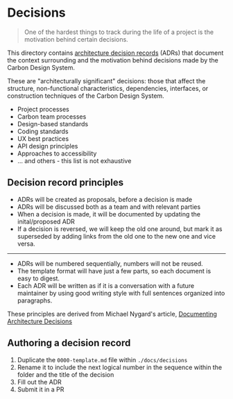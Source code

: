 # Decisions

> One of the hardest things to track during the life of a project is the
> motivation behind certain decisions.

This directory contains
[architecture decision records](https://cognitect.com/blog/2011/11/15/documenting-architecture-decisions)
(ADRs) that document the context surrounding and the motivation behind decisions
made by the Carbon Design System.

These are "architecturally significant" decisions: those that affect the
structure, non-functional characteristics, dependencies, interfaces, or
construction techniques of the Carbon Design System.

- Project processes
- Carbon team processes
- Design-based standards
- Coding standards
- UX best practices
- API design principles
- Approaches to accessibility
- ... and others - this list is not exhaustive

## Decision record principles

- ADRs will be created as proposals, before a decision is made
- ADRs will be discussed both as a team and with relevant parties
- When a decision is made, it will be documented by updating the inital/proposed
  ADR
- If a decision is reversed, we will keep the old one around, but mark it as
  superseded by adding links from the old one to the new one and vice versa.

---

- ADRs will be numbered sequentially, numbers will not be reused.
- The template format will have just a few parts, so each document is easy to
  digest.
- Each ADR will be written as if it is a conversation with a future maintainer
  by using good writing style with full sentences organized into paragraphs.

These principles are derived from Michael Nygard's article,
[Documenting Architecture Decisions](https://cognitect.com/blog/2011/11/15/documenting-architecture-decisions)

## Authoring a decision record

1. Duplicate the `0000-template.md` file within `./docs/decisions`
2. Rename it to include the next logical number in the sequence within the
   folder and the title of the decision
3. Fill out the ADR
4. Submit it in a PR

